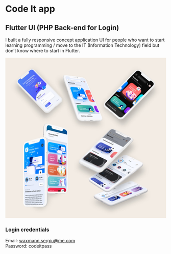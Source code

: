 # Code It app

## Flutter UI (PHP Back-end for Login)

I built a fully responsive concept application UI for people who want to start learning programming / move to the IT (Information Technology) field but don’t know where to start in Flutter.

![](assets/images/showcase.jpg)

### Login credentials

Email: waxmann.sergiu@me.com
<br>Password: codeitpass

